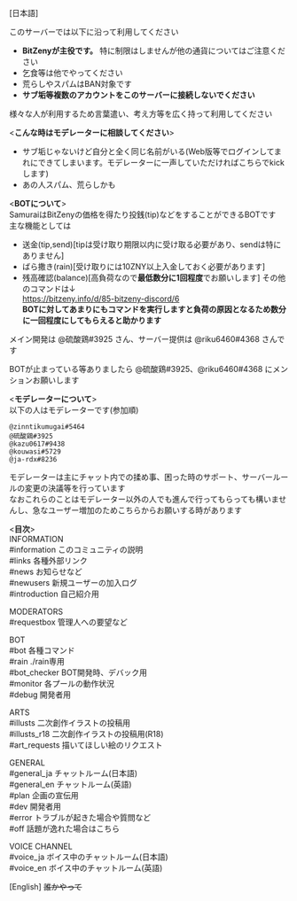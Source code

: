 [日本語]

このサーバーでは以下に沿って利用してください
- **BitZenyが主役です。** 特に制限はしませんが他の通貨についてはご注意ください
- 乞食等は他でやってください
- 荒らしやスパムはBAN対象です
- **サブ垢等複数のアカウントをこのサーバーに接続しないでください**

様々な人が利用するため言葉遣い、考え方等を広く持って利用してください

<**こんな時はモデレーターに相談してください**>  
- サブ垢じゃないけど自分と全く同じ名前がいる(Web版等でログインしてまれにできてしまいます。モデレーターに一声していただければこちらでkickします)
- あの人スパム、荒らしかも

<**BOTについて**>  
SamuraiはBitZenyの価格を得たり投銭(tip)などをすることができるBOTです  
主な機能としては  
- 送金(tip,send)[tipは受け取り期限以内に受け取る必要があり、sendは特にありません]
- ばら撒き(rain)[受け取りには10ZNY以上入金しておく必要があります]
- 残高確認(balance)[高負荷なので**最低数分に1回程度**でお願いします]
その他のコマンドは↓  
https://bitzeny.info/d/85-bitzeny-discord/6  
**BOTに対してあまりにもコマンドを実行しますと負荷の原因となるため数分に一回程度にしてもらえると助かります**  

メイン開発は @硫酸鶏#3925 さん、サーバー提供は @riku6460#4368 さんです  

BOTが止まっている等ありましたら @硫酸鶏#3925、@riku6460#4368 にメンションお願いします

<**モデレーターについて**>  
以下の人はモデレーターです(参加順)
```
@zinntikumugai#5464
@硫酸鶏#3925
@kazu0617#9438
@kouwasi#5729
@ja-rdx#8236
```
モデレーターは主にチャット内での揉め事、困った時のサポート、サーバールールの変更の決議等を行っています  
なおこれらのことはモデレーター以外の人でも進んで行ってもらっても構いませんし、急なユーザー増加のためこちらからお願いする時があります  

<**目次**>  
INFORMATION  
#information このコミュニティの説明  
#links 各種外部リンク  
#news お知らせなど  
#newusers 新規ユーザーの加入ログ  
#introduction 自己紹介用  

MODERATORS  
#requestbox 管理人への要望など  

BOT  
#bot 各種コマンド  
#rain ./rain専用  
#bot_checker BOT開発時、デバック用  
#monitor 各プールの動作状況  
#debug 開発者用  

ARTS  
#illusts 二次創作イラストの投稿用  
#illusts_r18 二次創作イラストの投稿用(R18)  
#art_requests 描いてほしい絵のリクエスト  

GENERAL  
#general_ja チャットルーム(日本語)  
#general_en チャットルーム(英語)  
#plan 企画の宣伝用  
#dev 開発者用  
#error トラブルが起きた場合や質問など  
#off 話題が逸れた場合はこちら  

VOICE CHANNEL  
#voice_ja ボイス中のチャットルーム(日本語)  
#voice_en ボイス中のチャットルーム(英語)  

[English]
~~誰かやって~~
